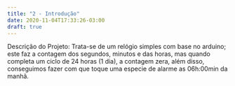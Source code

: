 ```yaml
---
title: "2 - Introdução"
date: 2020-11-04T17:33:26-03:00
draft: true
---
```

Descrição do Projeto: Trata-se de um relógio simples com base no arduino; este faz a 
contagem dos segundos, minutos e das horas, mas quando completa um ciclo de 24 
horas (1 dia), a contagem zera, além disso, conseguimos fazer com que toque uma 
especie de alarme as 06h:00min da manhã. 
